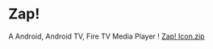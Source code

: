 # Zap!
A Android, Android TV, Fire TV Media Player
! [Zap! Icon.zip](https://github.com/Loading617/Zap/files/13465383/Zap.Icon.zip)
